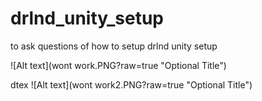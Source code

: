 # drlnd_unity_setup
to ask questions of how to setup drlnd unity setup

![Alt text](wont work.PNG?raw=true "Optional Title")

dtex
![Alt text](wont work2.PNG?raw=true "Optional Title")
